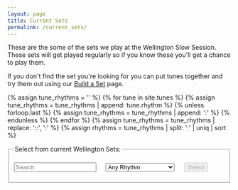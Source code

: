 ```yaml
---
layout: page
title: Current Sets
permalink: /current_sets/
---
```


These are the some of the sets we play at the Wellington Slow Session. These sets will get played regularly so if you know these you'll get a chance to play them.

If you don't find the set you're looking for you can put tunes together and try them out using our <a href="/build_a_set/">Build a Set</a> page.

<div id="audioPlayer"></div>


{% assign tune_rhythms = '' %}
{% for tune in site.tunes %}
{% assign tune_rhythms = tune_rhythms | append: tune.rhythm %}
{% unless forloop.last %}
{% assign tune_rhythms = tune_rhythms | append: ':' %}
{% endunless %}
{% endfor %}
{% assign tune_rhythms = tune_rhythms | replace: '::', ':' %}
{% assign rhythms = tune_rhythms | split: ':' | uniq | sort %}

<fieldset>
    <legend>Select from current Wellington Sets:</legend>    
    <form id="wellington" method="get">
        <br />
        <span title="Filter the Sets Archive for sets by title or by type such as 'reel', 'jig', 'polka'.">        
        <input type="text" id="title-box" name="title" placeholder='Search' value='' onkeydown="enable_button()">
        &emsp;
        <select id="rhythm-box" name="rhythm"  onChange="enable_button()">
            <option value="">Any Rhythm</option>
            {% for rhythm in rhythms %}
            {% if rhythm != '' %}
            <option value="{{ rhythm }}">{{ rhythm | capitalize }}</option>
            {% endif %}
            {% endfor %}
        </select>
        </span>    
        &emsp;
        <span title="Run the filter with the default settings to see the whole list">
        <input class="filterButton filterDisabled" id="submit_button" type="submit" name="submit" value="Select" disabled>
        </span>      
    </form>
    <p></p>
    <div id="sets-count"></div>
</fieldset>

<br />
<div id="sets-table"></div>
<div id="abc-textareas"></div>

<script>
    window.store = {
      {% assign setID = 100 %}
      {% for set in site.sets %}
          "{{ setID }}": {
              "title": "{{ set.title | xml_escape }}",
              "setID": "{{ setID }}",
              "rhythm": "{{ set.rhythm | xml_escape }}",
              "location": "{{ set.location | xml_escape }}",
              "url": "{{ set.url | absolute_url }}",
              "instrument": "{{ site.defaultABCplayer }}",
              "setTunes": "{{ set.tunes | xml_escape }}",
              "setTitles": "{% for setTune in set.tunes %}{% assign siteTunes = site.tunes | where: 'titleID', setTune %}{% for tune in siteTunes %}{{ tune.title | xml_escape }}{% endfor %}{% unless forloop.last %}, {% endunless %}{% endfor %}",
              "setURLs": "{% for setTune in set.tunes %}{% assign setTuneURL = setTune | replace: 'md', 'html' | prepend: '/tunes/' %}{% assign siteTunes = site.tunes | where: 'titleID', setTune %}{% for tune in siteTunes %}<a href=\"{{ setTuneURL | absolute_url | uri_escape }}\">{{ tune.title | escape }} ({{ tune.key}})</a>{% endfor %}{% unless forloop.last %}, {% endunless %}{% endfor %}",
              "tuneSources": "{% for setTune in set.tunes %}{% assign setTuneMP3 = setTune | replace: 'md', 'mp3' | prepend: '/mp3/' %}{% assign siteTunes = site.tunes | where: 'titleID', setTune %}{% for tune in siteTunes %}{% if tune.mp3_file %}{{ tune.mp3_file | prepend: site.mp3_host }}{% else %}{{ tune.abc | uri_escape }}{% endif %}{% endfor %}{% unless forloop.last %}, {% endunless %}{% endfor %}",
          },
          {% assign setID = setID | plus: 1 %}
      {% endfor %}
    };

</script>

<script src="{{ site.js_host }}/js/lunr.min.js"></script>
<script src="{{ site.js_host }}/js/build_table_current_sets.js"></script>
<script src="{{ site.js_host }}/js/webpage_tools.js"></script>

<script>
$(document).ready(function() {
    audioPlayer.innerHTML = createAudioPlayer();

    /* Set initial sort order */
    $.tablesorter.defaults.sortList = [[0,0]];

    $("#search-results").tablesorter({
        headers: {
            2: {
                sorter: false
            },  
            3: {
                sorter: false
            }
        }
    });
});
</script>
